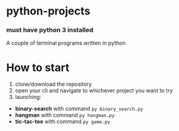 # python-projects
### must have python 3 installed
A couple of terminal programs written in python

# How to start
1. clone/download the repository
2. open your cli and navigate to whichever project you want to try
3. launching:
- **binary-search** with command `py binary_search.py`
- **hangman** with command `py hangman.py`
- **tic-tac-toe** with command `py game.py`
